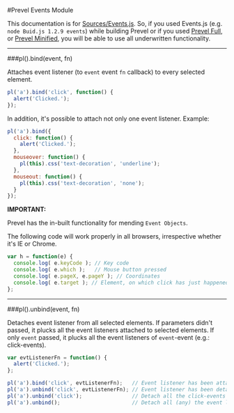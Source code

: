 #Prevel Events Module

This documentation is for [Sources/Events.js](https://github.com/chernikovalexey/Prevel/blob/master/Sources/Events.js). So, if you used Events.js (e.g. `node Buid.js 1.2.9 events`) while building Prevel or if you used [Prevel Full](https://github.com/chernikovalexey/Prevel/blob/master/prevel-full.js), or [Prevel Minified](https://github.com/chernikovalexey/Prevel/blob/master/prevel-min.js), you will be able to use all underwritten functionality.

---

###pl().bind(event, fn)

Attaches event listener (to `event` event `fn` callback) to every selected element.

  ```javascript
  pl('a').bind('click', function() {
    alert('Clicked.');
  });
  ```

In addition, it's possible to attach not only one event listener. Example:

  ```javascript
  pl('a').bind({
    click: function() {
      alert('Clicked.');
    },
    mouseover: function() {
      pl(this).css('text-decoration', 'underline');
    },
    mouseout: function() {
      pl(this).css('text-decoration', 'none');
    }
  });
  ```

__IMPORTANT:__

Prevel has the in-built functionality for mending `Event Objects`.

The following code will work properly in all browsers, irrespective whether it's IE or Chrome.

```javascript
var h = function(e) {
  console.log( e.keyCode ); // Key code
  console.log( e.which );   // Mouse button pressed
  console.log( e.pageX, e.pageY ); // Coordinates
  console.log( e.target ); // Element, on which click has just happened
};
```

---

###pl().unbind(event, fn)

Detaches event listener from all selected elements. If parameters didn't passed, it plucks all the event listeners attached 
to selected elements. If only `event` passed, it plucks all the event listeners of `event`-event (e.g.: click-events).

  ```javascript
  var evtListenerFn = function() {
    alert('Clicked.');
  };
  
  pl('a').bind('click', evtListenerFn);   // Event listener has been attached from all the links
  pl('a').unbind('click', evtListenerFn); // Event listener has been detached from all the links
  pl('a').unbind('click');                // Detach all the click-events
  pl('a').unbind();                       // Detach all (any) the event listeners
  ```